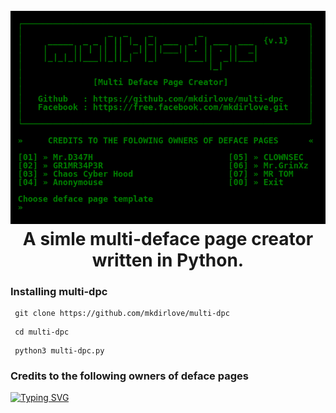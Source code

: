 <h1 align="center">
  <br>
  <a href="https://github.com/mkdirlove/multi-dpc"><img src="https://raw.githubusercontent.com/mkdirlove/multi-dpc/main/multi-dpc.png" alt="multi-dpc"></a>
  <br>
  A simle multi-deface page creator written in Python.
  <br>
</h1>

### Installing multi-dpc

```
 git clone https://github.com/mkdirlove/multi-dpc
```
```
 cd multi-dpc
```
```
 python3 multi-dpc.py
```

### Credits to the following owners of deface pages

[![Typing SVG](https://readme-typing-svg.herokuapp.com?color=2AF700&size=25&width=900&lines=Mr.D347H+-+GR1MR34P3R+-+Chaos+Cyber+Hood+-+Anonymouse+-+CLOWNSEC+-+Mr.GrinXz+-+MR+TOM)](https://git.io/typing-svg)

